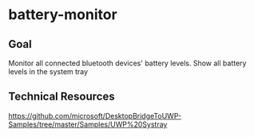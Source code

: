 # battery-monitor
## Goal
Monitor all connected bluetooth devices' battery levels.
Show all battery levels in the system tray

## Technical Resources
https://github.com/microsoft/DesktopBridgeToUWP-Samples/tree/master/Samples/UWP%20Systray
